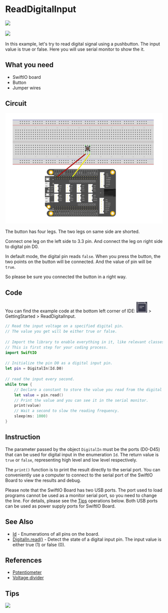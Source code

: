 # ReadDigitalInput

![](https://gblobscdn.gitbook.com/assets%2F-MGOJWkptBbZ3bq0TpEw%2Fsync%2F28482b5134f9b71ba3d12d3b6f5d82d9732d680f.gif?alt=media)

![](https://gblobscdn.gitbook.com/assets%2F-MGOJWkptBbZ3bq0TpEw%2Fsync%2F248974b7412722c96a260a31c8c1dd91cb365749.gif?alt=media)

In this example, let's try to read digital signal using a pushbutton. The input value is true or false. Here you will use serial monitor to show the it.

## What you need

* SwiftIO board
* Button
* Jumper wires

## Circuit

![](../../.gitbook/assets/ReadDigitalInput/ReadDigitalInput.png)

The button has four legs. The two legs on same side are shorted. 

Connect one leg on the left side to 3.3 pin. And connect the leg on right side to digital pin D0.

In default mode, the digital pin reads `false`. When you press the button, the two points on the button will be connected. And the value of pin will be `true`.

So please be sure you connected the button in a right way. 

## Code

You can find the example code at the bottom left corner of IDE: ![](../../.gitbook/assets/xnip2020-07-22_16-04-33.jpg) &gt; GettingStarted &gt; ReadDigitalInput.

```swift
// Read the input voltage on a specified digital pin. 
// The value you get will be either true or false.

// Import the library to enable everything in it, like relevant classes and methods. 
// This is first step for your coding process.
import SwiftIO

// Initialize the pin D0 as a digital input pin.
let pin = DigitalIn(Id.D0)

// read the input every second.
while true {
    // Declare a constant to store the value you read from the digital pin.
    let value = pin.read()
    // Print the value and you can see it in the serial monitor.
    print(value)
    // Wait a second to slow the reading frequency.
    sleep(ms: 1000)
}
```

## Instruction <a id="instruction"></a>

The parameter passed by the object `DigitalIn` must be the ports \(D0-D45\) that can be used for digital input in the enumeration `Id`. The return value is `true` or `false`, representing high level and low level respectively. 

The `print()` function is to print the result directly to the serial port. You can conveniently use a computer to connect to the serial port of the SwiftIO Board to view the results and debug. 

Please note that the SwiftIO Board has two USB ports. The port used to load programs cannot be used as a monitor serial port, so you need to change the line. For details, please see the [Tips](readdigitalinput.md#tips) operations below. Both USB ports can be used as power supply ports for SwiftIO Board.

## See Also <a id="see-also"></a>

* ​[Id](https://swiftioapi.madmachine.io/Enums/Id.html) - Enumerations of all pins on the board.
* ​[DigitalIn.read\(\)](https://swiftioapi.madmachine.io/Classes/DigitalIn.html#/s:7SwiftIO9DigitalInC4readSbyF) - Detect the state of a digital input pin. The input value is either true \(1\) or false \(0\).

## References <a id="Reference"></a>

- [Potentiometer](https://en.wikipedia.org/wiki/Potentiometer)
- [Voltage divider](https://en.wikipedia.org/wiki/Voltage_divider)

## Tips <a id="tips"></a>

![](https://gblobscdn.gitbook.com/assets%2F-MGOJWkptBbZ3bq0TpEw%2Fsync%2Fe4d8c917db768afd4b8a62cd2dae310db00e818f.gif?alt=media)

